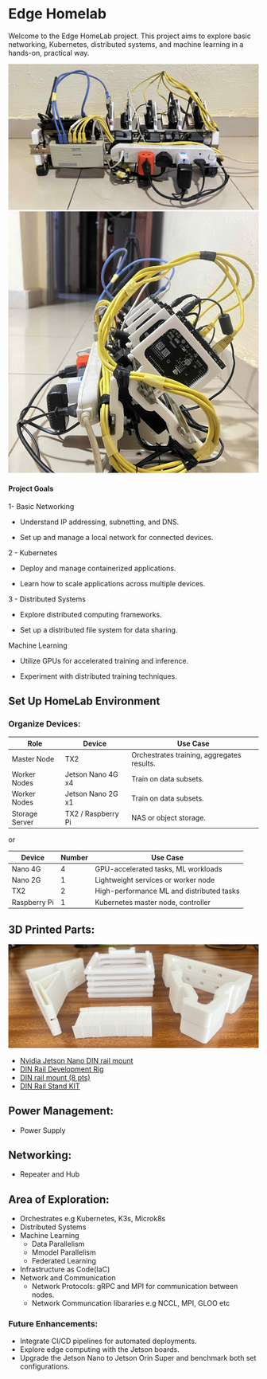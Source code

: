 # Edge Homelab
Welcome to the Edge  HomeLab project. This project aims to explore basic networking, Kubernetes, distributed systems, and machine learning in a hands-on, practical way.

![Completed1](./assets/01_lite.jpeg)
![Completed2](./assets/02_lite.jpeg)

#### Project Goals

1- Basic Networking

 -  Understand IP addressing, subnetting, and DNS.

 - Set up and manage a local network for connected devices.

2 - Kubernetes

- Deploy and manage containerized applications.

- Learn how to scale applications across multiple devices.

3 - Distributed Systems

- Explore distributed computing frameworks.

- Set up a distributed file system for data sharing.

Machine Learning

- Utilize GPUs for accelerated training and inference.

- Experiment with distributed training techniques.


## Set Up HomeLab Environment

### Organize Devices:

| **Role**       | **Device**         | **Use Case**                               |
| -------------- | ------------------ | ------------------------------------------ |
| Master Node    | TX2                | Orchestrates training, aggregates results. |
| Worker Nodes   | Jetson Nano 4G x4  | Train on data subsets.                     |
| Worker Nodes   | Jetson Nano 2G x1  | Train on data subsets.                     |
| Storage Server | TX2 / Raspberry Pi | NAS or object storage.                     |

or 

| Device       | Number | Use Case                                  |
| ------------ | ------ | ----------------------------------------- |
| Nano 4G      | 4      | GPU-accelerated tasks, ML workloads       |
| Nano 2G      | 1      | Lightweight services or worker node       |
| TX2          | 2      | High-performance ML and distributed tasks |
| Raspberry Pi | 1      | Kubernetes master node, controller        |


## 3D Printed Parts: 
![3D Printed Parts](./assets/3d_parts.jpg)
- [Nvidia Jetson Nano DIN rail mount](https://www.stlfinder.com/model/nvidia-jetson-nano-din-rail-mount-0GMeNTmN/4430214/)
- [DIN Rail Development Rig](https://www.thingiverse.com/thing:3433772)
- [DIN rail mount (8 pts)](https://www.thingiverse.com/thing:3487867)
- [DIN Rail Stand KIT](https://www.thingiverse.com/thing:3609072)




## Power Management: 
- Power Supply 
## Networking: 
- Repeater and Hub 
## Area of Exploration:
- Orchestrates e.g Kubernetes, K3s, Microk8s
- Distributed Systems
- Machine Learning
  - Data Parallelism
  - Mmodel Parallelism
  - Federated Learning
- Infrastructure as Code(IaC)
- Network and Communication
  - Network Protocols: gRPC and MPI for communication between nodes.
  - Network Communcation libararies e.g NCCL, MPI, GLOO etc



### Future Enhancements:

- Integrate CI/CD pipelines for automated deployments.
- Explore edge computing with the Jetson boards.
- Upgrade the Jetson Nano to Jetson Orin Super and benchmark both set configurations. 